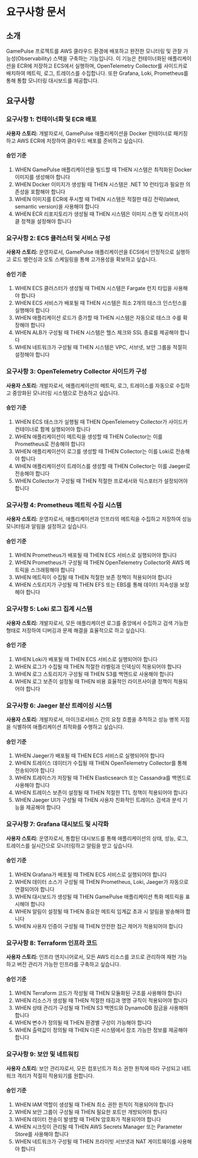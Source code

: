 # 요구사항 문서

## 소개

GamePulse 프로젝트를 AWS 클라우드 환경에 배포하고 완전한 모니터링 및 관찰 가능성(Observability) 스택을 구축하는 기능입니다. 이 기능은 컨테이너화된 애플리케이션을 ECR에 저장하고 ECS에서 실행하며, OpenTelemetry Collector를 사이드카로 배치하여 메트릭, 로그, 트레이스를 수집합니다. 또한 Grafana, Loki, Prometheus를 통해 통합 모니터링 대시보드를 제공합니다.

## 요구사항

### 요구사항 1: 컨테이너화 및 ECR 배포

**사용자 스토리:** 개발자로서, GamePulse 애플리케이션을 Docker 컨테이너로 패키징하고 AWS ECR에 저장하여 클라우드 배포를 준비하고 싶습니다.

#### 승인 기준

1. WHEN GamePulse 애플리케이션을 빌드할 때 THEN 시스템은 최적화된 Docker 이미지를 생성해야 합니다
2. WHEN Docker 이미지가 생성될 때 THEN 시스템은 .NET 10 런타임과 필요한 의존성을 포함해야 합니다
3. WHEN 이미지를 ECR에 푸시할 때 THEN 시스템은 적절한 태깅 전략(latest, semantic version)을 사용해야 합니다
4. WHEN ECR 리포지토리가 생성될 때 THEN 시스템은 이미지 스캔 및 라이프사이클 정책을 설정해야 합니다

### 요구사항 2: ECS 클러스터 및 서비스 구성

**사용자 스토리:** 운영자로서, GamePulse 애플리케이션을 ECS에서 안정적으로 실행하고 로드 밸런싱과 오토 스케일링을 통해 고가용성을 확보하고 싶습니다.

#### 승인 기준

1. WHEN ECS 클러스터가 생성될 때 THEN 시스템은 Fargate 런치 타입을 사용해야 합니다
2. WHEN ECS 서비스가 배포될 때 THEN 시스템은 최소 2개의 태스크 인스턴스를 실행해야 합니다
3. WHEN 애플리케이션 로드가 증가할 때 THEN 시스템은 자동으로 태스크 수를 확장해야 합니다
4. WHEN ALB가 구성될 때 THEN 시스템은 헬스 체크와 SSL 종료를 제공해야 합니다
5. WHEN 네트워크가 구성될 때 THEN 시스템은 VPC, 서브넷, 보안 그룹을 적절히 설정해야 합니다

### 요구사항 3: OpenTelemetry Collector 사이드카 구성

**사용자 스토리:** 개발자로서, 애플리케이션의 메트릭, 로그, 트레이스를 자동으로 수집하고 중앙화된 모니터링 시스템으로 전송하고 싶습니다.

#### 승인 기준

1. WHEN ECS 태스크가 실행될 때 THEN OpenTelemetry Collector가 사이드카 컨테이너로 함께 실행되어야 합니다
2. WHEN 애플리케이션이 메트릭을 생성할 때 THEN Collector는 이를 Prometheus로 전송해야 합니다
3. WHEN 애플리케이션이 로그를 생성할 때 THEN Collector는 이를 Loki로 전송해야 합니다
4. WHEN 애플리케이션이 트레이스를 생성할 때 THEN Collector는 이를 Jaeger로 전송해야 합니다
5. WHEN Collector가 구성될 때 THEN 적절한 프로세서와 익스포터가 설정되어야 합니다

### 요구사항 4: Prometheus 메트릭 수집 시스템

**사용자 스토리:** 운영자로서, 애플리케이션과 인프라의 메트릭을 수집하고 저장하여 성능 모니터링과 알림을 설정하고 싶습니다.

#### 승인 기준

1. WHEN Prometheus가 배포될 때 THEN ECS 서비스로 실행되어야 합니다
2. WHEN Prometheus가 구성될 때 THEN OpenTelemetry Collector와 AWS 메트릭을 스크래핑해야 합니다
3. WHEN 메트릭이 수집될 때 THEN 적절한 보존 정책이 적용되어야 합니다
4. WHEN 스토리지가 구성될 때 THEN EFS 또는 EBS를 통해 데이터 지속성을 보장해야 합니다

### 요구사항 5: Loki 로그 집계 시스템

**사용자 스토리:** 개발자로서, 모든 애플리케이션 로그를 중앙에서 수집하고 검색 가능한 형태로 저장하여 디버깅과 문제 해결을 효율적으로 하고 싶습니다.

#### 승인 기준

1. WHEN Loki가 배포될 때 THEN ECS 서비스로 실행되어야 합니다
2. WHEN 로그가 수집될 때 THEN 적절한 라벨링과 인덱싱이 적용되어야 합니다
3. WHEN 로그 스토리지가 구성될 때 THEN S3를 백엔드로 사용해야 합니다
4. WHEN 로그 보존이 설정될 때 THEN 비용 효율적인 라이프사이클 정책이 적용되어야 합니다

### 요구사항 6: Jaeger 분산 트레이싱 시스템

**사용자 스토리:** 개발자로서, 마이크로서비스 간의 요청 흐름을 추적하고 성능 병목 지점을 식별하여 애플리케이션 최적화를 수행하고 싶습니다.

#### 승인 기준

1. WHEN Jaeger가 배포될 때 THEN ECS 서비스로 실행되어야 합니다
2. WHEN 트레이스 데이터가 수집될 때 THEN OpenTelemetry Collector를 통해 전송되어야 합니다
3. WHEN 트레이스가 저장될 때 THEN Elasticsearch 또는 Cassandra를 백엔드로 사용해야 합니다
4. WHEN 트레이스 보존이 설정될 때 THEN 적절한 TTL 정책이 적용되어야 합니다
5. WHEN Jaeger UI가 구성될 때 THEN 사용자 친화적인 트레이스 검색과 분석 기능을 제공해야 합니다

### 요구사항 7: Grafana 대시보드 및 시각화

**사용자 스토리:** 운영자로서, 통합된 대시보드를 통해 애플리케이션의 상태, 성능, 로그, 트레이스를 실시간으로 모니터링하고 알림을 받고 싶습니다.

#### 승인 기준

1. WHEN Grafana가 배포될 때 THEN ECS 서비스로 실행되어야 합니다
2. WHEN 데이터 소스가 구성될 때 THEN Prometheus, Loki, Jaeger가 자동으로 연결되어야 합니다
3. WHEN 대시보드가 생성될 때 THEN GamePulse 애플리케이션 특화 메트릭을 표시해야 합니다
4. WHEN 알림이 설정될 때 THEN 중요한 메트릭 임계값 초과 시 알림을 발송해야 합니다
5. WHEN 사용자 인증이 구성될 때 THEN 안전한 접근 제어가 적용되어야 합니다

### 요구사항 8: Terraform 인프라 코드

**사용자 스토리:** 인프라 엔지니어로서, 모든 AWS 리소스를 코드로 관리하여 재현 가능하고 버전 관리가 가능한 인프라를 구축하고 싶습니다.

#### 승인 기준

1. WHEN Terraform 코드가 작성될 때 THEN 모듈화된 구조를 사용해야 합니다
2. WHEN 리소스가 생성될 때 THEN 적절한 태깅과 명명 규칙이 적용되어야 합니다
3. WHEN 상태 관리가 구성될 때 THEN S3 백엔드와 DynamoDB 잠금을 사용해야 합니다
4. WHEN 변수가 정의될 때 THEN 환경별 구성이 가능해야 합니다
5. WHEN 출력값이 정의될 때 THEN 다른 시스템에서 참조 가능한 정보를 제공해야 합니다

### 요구사항 9: 보안 및 네트워킹

**사용자 스토리:** 보안 관리자로서, 모든 컴포넌트가 최소 권한 원칙에 따라 구성되고 네트워크 격리가 적절히 적용되기를 원합니다.

#### 승인 기준

1. WHEN IAM 역할이 생성될 때 THEN 최소 권한 원칙이 적용되어야 합니다
2. WHEN 보안 그룹이 구성될 때 THEN 필요한 포트만 개방되어야 합니다
3. WHEN 데이터 전송이 발생할 때 THEN 암호화가 적용되어야 합니다
4. WHEN 시크릿이 관리될 때 THEN AWS Secrets Manager 또는 Parameter Store를 사용해야 합니다
5. WHEN 네트워크가 구성될 때 THEN 프라이빗 서브넷과 NAT 게이트웨이를 사용해야 합니다